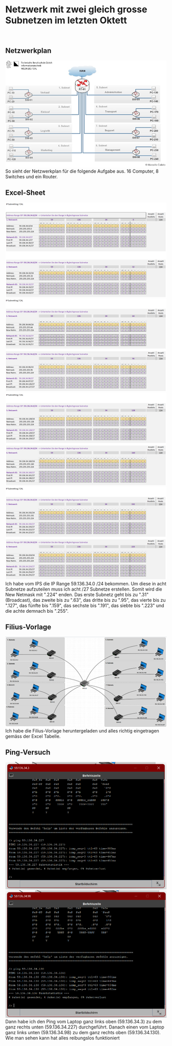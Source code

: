 # Netzwerk mit zwei gleich grosse Subnetzen im letzten Oktett

<br>

## Netzwerkplan

<img src="../../Bilder/P2 Bild1.jpg">
So sieht der Netzwerkplan für die folgende Aufgabe aus. 16 Computer, 8 Switches und ein Router.

<br>

## Excel-Sheet

<img src="../../Bilder/P2 Bild2.png">
<img src="../../Bilder/P2 Bild3.png">
<img src="../../Bilder/P2 Bild4.png">
<img src="../../Bilder/P2 Bild5.png">
Ich habe vom IPS die IP Range 59.136.34.0 /24 bekommen. Um diese in acht Subnetze aufzuteilen muss ich acht /27 Subnetze erstellen. Somit wird die New Netmask mit ".224" enden. Das erste Subnetz geht bis zu ".31" (Broadcast), das zweite bis zu ".63", das dritte bis zu ".95", das vierte bis zu ".127", das fünfte bis ".159", das sechste bis ".191", das siebte bis ".223" und die achte demnach bis ".255".

<br>

## Filius-Vorlage
<img src="../../Bilder/P2 Bild6.png">
Ich habe die Filius-Vorlage heruntergeladen und alles richtig eingetragen gemäss der Excel Tabelle.

<br>

## Ping-Versuch
<img src="../../Bilder/P2 Bild7.png">
<img src="../../Bilder/P2 Bild8.png">
Dann habe ich den Ping vom Laptop ganz links oben (59.136.34.3) zu dem ganz rechts unten (59.136.34.227) durchgeführt. Danach einen vom Laptop ganz links unten (59.136.34.98) zu dem ganz rechts oben (59.136.34.130). Wie man sehen kann hat alles reibungslos funktioniert
